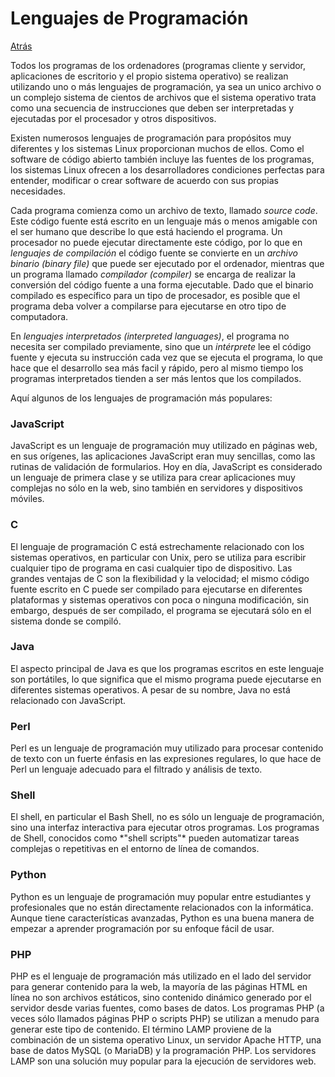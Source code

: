 # Lenguajes de Programación
<a href=../README.md>Atrás</a>

Todos los programas de los ordenadores (programas cliente y servidor, aplicaciones de escritorio y el propio sistema operativo) se realizan utilizando uno o más lenguajes de programación, ya sea un unico archivo o un complejo sistema de cientos de archivos que el sistema operativo trata como una secuencia de instrucciones que deben ser interpretadas y ejecutadas por el procesador y otros dispositivos.

Existen numerosos lenguajes de programación para propósitos muy diferentes y los sistemas Linux proporcionan muchos de ellos. Como el software de código abierto también incluye las fuentes de los programas, los sistemas Linux ofrecen a los desarrolladores condiciones perfectas para entender, modificar o crear software de acuerdo con sus propias necesidades.

Cada programa comienza como un archivo de texto, llamado *source code*. Este código fuente está escrito en un lenguaje más o menos amigable con el ser humano que describe lo que está haciendo el programa. Un procesador no puede ejecutar directamente este código, por lo que en *lenguajes de compilación* el código fuente se convierte en un *archivo binario (binary file)* que puede ser ejecutado por el ordenador, mientras que un programa llamado *compilador (compiler)* se encarga de realizar la conversión del código fuente a una forma ejecutable. Dado que el binario compilado es específico para un tipo de procesador, es posible que el programa deba volver a compilarse para ejecutarse en otro tipo de computadora.

En *lenguajes interpretados (interpreted languages)*, el programa no necesita ser compilado previamente, sino que un *intérprete* lee el código fuente y ejecuta su instrucción cada vez que se ejecuta el programa, lo que hace que el desarrollo sea más facil y rápido, pero al mismo tiempo los programas interpretados tienden a ser más lentos que los compilados.

Aquí algunos de los lenguajes de programación más populares:

<h3>JavaScript</h3>
JavaScript es un lenguaje de programación muy utilizado en páginas web, en sus orígenes, las aplicaciones JavaScript eran muy sencillas, como las rutinas de validación de formularios. Hoy en día, JavaScript es considerado un lenguaje de primera clase y se utiliza para crear aplicaciones muy complejas no sólo en la web, sino también en servidores y dispositivos móviles.

<h3>C</h3>
El lenguaje de programación C está estrechamente relacionado con los sistemas operativos, en particular con Unix, pero se utiliza para escribir cualquier tipo de programa en casi cualquier tipo de dispositivo. Las grandes ventajas de C son la flexibilidad y la velocidad; el mismo código fuente escrito en C puede ser compilado para ejecutarse en diferentes plataformas y sistemas operativos con poca o ninguna modificación, sin embargo, después de ser compilado, el programa se ejecutará sólo en el sistema donde se compiló.

<h3>Java</h3>
El aspecto principal de Java es que los programas escritos en este lenguaje son portátiles, lo que significa que el mismo programa puede ejecutarse en diferentes sistemas operativos. A pesar de su nombre, Java no está relacionado con JavaScript.

<h3>Perl</h3>
Perl es un lenguaje de programación muy utilizado para procesar contenido de texto con un fuerte énfasis en las expresiones regulares, lo que hace de Perl un lenguaje adecuado para el filtrado y análisis de texto.

<h3>Shell</h3>
El shell, en particular el Bash Shell, no es sólo un lenguaje de programación, sino una interfaz interactiva para ejecutar otros programas. Los programas de Shell, conocidos como *"shell scripts"* pueden automatizar tareas complejas o repetitivas en el entorno de línea de comandos.

<h3>Python</h3>
Python es un lenguaje de programación muy popular entre estudiantes y profesionales que no están directamente relacionados con la informática. Aunque tiene características avanzadas, Python es una buena manera de empezar a aprender programación por su enfoque fácil de usar.

<h3>PHP</h3>
PHP es el lenguaje de programación más utilizado en el lado del servidor para generar contenido para la web, la mayoría de las páginas HTML en línea no son archivos estáticos, sino contenido dinámico generado por el servidor desde varias fuentes, como bases de datos. Los programas PHP (a veces sólo llamados páginas PHP o scripts PHP) se utilizan a menudo para generar este tipo de contenido. El término LAMP proviene de la combinación de un sistema operativo Linux, un servidor Apache HTTP, una base de datos MySQL (o MariaDB) y la programación PHP. Los servidores LAMP son una solución muy popular para la ejecución de servidores web.